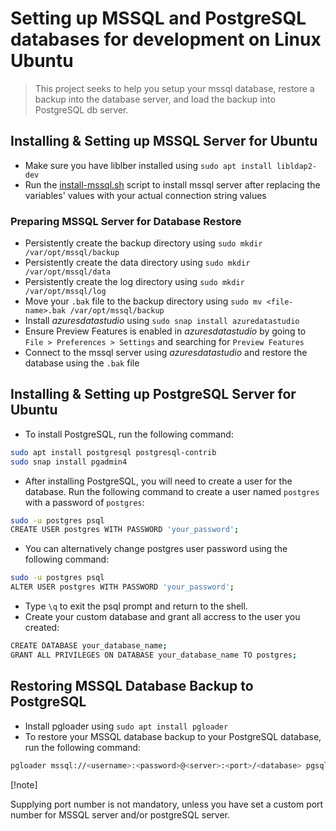 # Setting up MSSQL and PostgreSQL databases for development on Linux Ubuntu

> This project seeks to help you setup your mssql database,
> restore a backup into the database server, and load the 
> backup into PostgreSQL db server.


## Installing & Setting up MSSQL Server for Ubuntu

- Make sure you have liblber installed using `sudo apt install libldap2-dev`
- Run the [install-mssql.sh](https://github.com/Microsoft/sql-server-samples/blob/master/samples/scripts/install-mssql.sh) script to install mssql server after replacing the variables' values with your actual connection string values


### Preparing MSSQL Server for Database Restore

- Persistently create the backup directory using `sudo mkdir /var/opt/mssql/backup`
- Persistently create the data directory using `sudo mkdir /var/opt/mssql/data`
- Persistently create the log directory using `sudo mkdir /var/opt/mssql/log`
- Move your `.bak` file to the backup directory using `sudo mv <file-name>.bak /var/opt/mssql/backup`
- Install *azuresdatastudio* using `sudo snap install azuredatastudio`
- Ensure Preview Features is enabled in *azuresdatastudio* by going to `File > Preferences > Settings` and searching for `Preview Features`
- Connect to the mssql server using *azuresdatastudio* and restore the database using the `.bak` file



## Installing & Setting up PostgreSQL Server for Ubuntu
- To install PostgreSQL, run the following command:
```bash
sudo apt install postgresql postgresql-contrib
sudo snap install pgadmin4
```
- After installing PostgreSQL, you will need to create a user for the database. Run the following command to create a user named `postgres` with a password of `postgres`:
```bash
sudo -u postgres psql
CREATE USER postgres WITH PASSWORD 'your_password';
```
- You can alternatively change postgres user password using the following command:
```bash
sudo -u postgres psql
ALTER USER postgres WITH PASSWORD 'your_password';
```
- Type `\q` to exit the psql prompt and return to the shell.
- Create your custom database and grant all accress to the user you created:
```bash
CREATE DATABASE your_database_name;
GRANT ALL PRIVILEGES ON DATABASE your_database_name TO postgres;
```


## Restoring MSSQL Database Backup to PostgreSQL
- Install pgloader using `sudo apt install pgloader`
- To restore your MSSQL database backup to your PostgreSQL database, run the following command:
```bash
pgloader mssql://<username>:<password>@<server>:<port>/<database> pgsql://<username>:<password>@<server>:<port>/<database>
```

[!note]

Supplying port number is not  mandatory, unless you have set a custom port number for MSSQL server and/or postgreSQL server.
